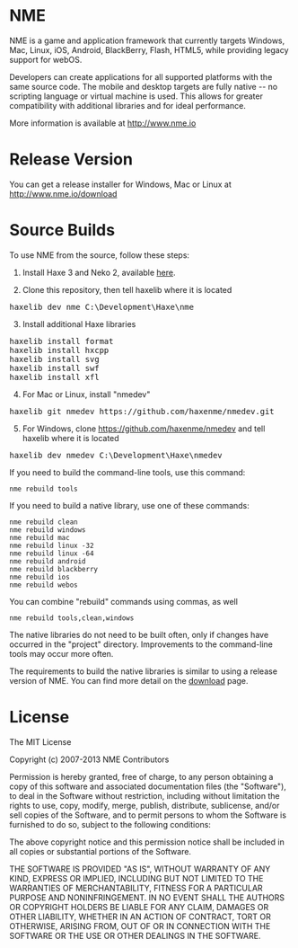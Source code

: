 NME
===

NME is a game and application framework that currently targets Windows, Mac, Linux, iOS, Android, BlackBerry, Flash, HTML5, while providing legacy support for webOS.

Developers can create applications for all supported platforms with the same source code. The mobile and desktop targets are fully native -- no scripting language or virtual machine is used. This allows for greater compatibility with additional libraries and for ideal performance.

More information is available at http://www.nme.io


Release Version
===============

You can get a release installer for Windows, Mac or Linux at http://www.nme.io/download


Source Builds
=============

To use NME from the source, follow these steps:

 1. Install Haxe 3 and Neko 2, available [here](http://haxe.org/manual/haxe3).

 2. Clone this repository, then tell haxelib where it is located
 
 <pre>haxelib dev nme C:\Development\Haxe\nme</pre>

 3. Install additional Haxe libraries
 
 <pre>haxelib install format
haxelib install hxcpp
haxelib install svg
haxelib install swf
haxelib install xfl</pre>

 4. For Mac or Linux, install "nmedev"

 <pre>haxelib git nmedev https://github.com/haxenme/nmedev.git</pre>

 5. For Windows, clone https://github.com/haxenme/nmedev and tell haxelib where it is located

 <pre>haxelib dev nmedev C:\Development\Haxe\nmedev</pre>

If you need to build the command-line tools, use this command:

	nme rebuild tools

If you need to build a native library, use one of these commands:

	nme rebuild clean
	nme rebuild windows
	nme rebuild mac
	nme rebuild linux -32
	nme rebuild linux -64
	nme rebuild android
	nme rebuild blackberry
	nme rebuild ios
	nme rebuild webos

You can combine "rebuild" commands using commas, as well

	nme rebuild tools,clean,windows

The native libraries do not need to be built often, only if changes have occurred in the "project" directory. Improvements to the command-line tools may occur more often.

The requirements to build the native libraries is similar to using a release version of NME. You can find more detail on the [download](http://www.nme.io/download) page.


License
=======

The MIT License

Copyright (c) 2007-2013 NME Contributors

Permission is hereby granted, free of charge, to any person obtaining a copy
of this software and associated documentation files (the "Software"), to deal
in the Software without restriction, including without limitation the rights
to use, copy, modify, merge, publish, distribute, sublicense, and/or sell
copies of the Software, and to permit persons to whom the Software is
furnished to do so, subject to the following conditions:

The above copyright notice and this permission notice shall be included in
all copies or substantial portions of the Software.

THE SOFTWARE IS PROVIDED "AS IS", WITHOUT WARRANTY OF ANY KIND, EXPRESS OR
IMPLIED, INCLUDING BUT NOT LIMITED TO THE WARRANTIES OF MERCHANTABILITY,
FITNESS FOR A PARTICULAR PURPOSE AND NONINFRINGEMENT. IN NO EVENT SHALL THE
AUTHORS OR COPYRIGHT HOLDERS BE LIABLE FOR ANY CLAIM, DAMAGES OR OTHER
LIABILITY, WHETHER IN AN ACTION OF CONTRACT, TORT OR OTHERWISE, ARISING FROM,
OUT OF OR IN CONNECTION WITH THE SOFTWARE OR THE USE OR OTHER DEALINGS IN
THE SOFTWARE.
